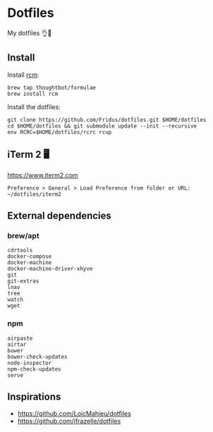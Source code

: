 # Dotfiles

My dotfiles 👌🚀

## Install

Install [rcm](https://github.com/thoughtbot/rcm):

    brew tap thoughtbot/formulae
    brew install rcm

Install the dotfiles:

    git clone https://github.com/Fridus/dotfiles.git $HOME/dotfiles
    cd $HOME/dotfiles && git submodule update --init --recursive
    env RCRC=$HOME/dotfiles/rcrc rcup


## iTerm 2 🖥
https://www.iterm2.com

```
Preference > General > Load Preference from folder or URL:
~/dotfiles/iterm2
```


## External dependencies

### brew/apt

```
cdrtools
docker-compose
docker-machine
docker-machine-driver-xhyve
git
git-extras
lnav
tree
watch
wget
```

### npm

```
airpaste
airtar
bower
bower-check-updates
node-inspector
npm-check-updates
serve
```


## Inspirations

- https://github.com/LoicMahieu/dotfiles
- https://github.com/jfrazelle/dotfiles
